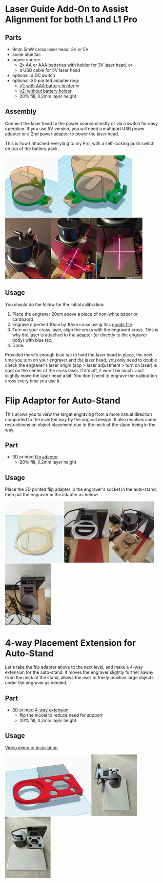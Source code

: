 # Laser Guide Add-On to Assist Alignment for both L1 and L1 Pro

## Parts
* 9mm 5mW cross laser head, 3V or 5V
* some blue tac
* power source:
    * 2x AA or AAA batteries with holder for 3V laser head, or
    * a USB cable for 5V laser head
* optional: a DC switch
* optional: 3D printed adapter ring:
    * [v1: with AAA battery holder](/misc/laser_alignment_bracket_with_AAA_battery_holder.stl) or
    * [v2: without battery holder](/misc/laser_alignment_bracket_no_battery_holder.stl)
    * 20% fill, 0.2mm layer height

## Assembly

Connect the laser head to the power source directly or via a switch for easy operation. If you use 5V version, you will need a multiport USB power adapter or a 2nd power adapter to power the laser head.

This is how I attached everyting to my Pro, with a self-locking push switch on top of the battery pack.

<img src="images/mod30.jpg" height="200px"><img src="images/mod31.jpg" height="200px"><img src="images/mod32.jpg" height="200px"><img src="images/mod33.jpg" height="200px"><img src="images/mod34.jpg" height="200px">

## Usage

You should do the follow for the initial calibration:

1. Place the engraver 20cm above a piece of non-white paper or cardbaord
2. Engrave a perfect 10cm by 10cm cross using this [gcode file](/misc/cross.txt)
3. Turn on your cross laser, align the cross with the engraved cross. This is why the laser is attached to the adapter (or directly to the engraver body) with blue tac.
4. Done.

Provided there's enough blue tac to hold the laser head in place, the next time you turn on your engraver and the laser head, you only need to double check the engraver's laser origin (app > laser adjustment > turn on laser) is spot on the center of the cross laser. If it's off, it won't be much. Just slightly move the laser head a bit. You don't need to engrave the calibration cross every time you use it.


# Flip Adaptor for Auto-Stand

This allows you to view the target engraving from a more natual direction comparted to the inverted way by the original design. It also resolves some restrictioons on object placement due to the neck of the stand being in the way.

## Part

* 3D printed [flip adapter](/misc/LaserPecke_auto_stand_flip_adaptor.stl)
    * 20% fill, 0.2mm layer height

## Usage

Place the 3D printed flip adapter in the engraver's socket in the auto-stand, then put the engraver in the adapter as below:

<img src="images/mod35.jpg" height="200px"><img src="images/mod36.jpg" height="200px"><img src="images/mod37.jpg" height="200px"><img src="images/mod38.jpg" height="200px">


# 4-way Placement Extension for Auto-Stand

Let's take the flip adapter above to the next level, and make a 4-way extension for the auto-stand. It moves the engraver slightly further aaway from the neck of the stand, allows the user to freely position large objects under the engraver as needed.

## Part

* 3D printed [4-way extension](/misc/LaserPecker_auto_stand_extension.stl)
    * flip the model to reduce need for support
    * 20% fill, 0.2mm layer height

## Usage

[Video demo of installation](/images/4-way_extension_installation.mp4)

<img src="images/mod39.jpg" height="200px"><img src="images/mod40.jpg" height="200px"><img src="images/mod41.jpg" height="200px">
